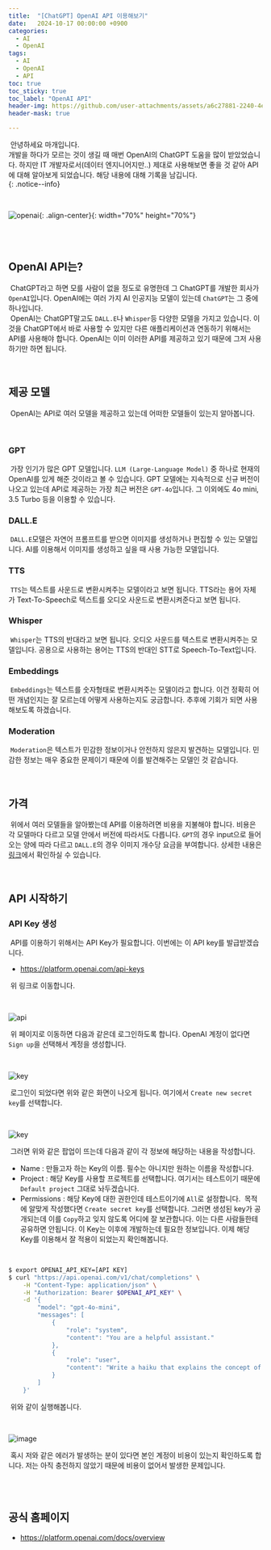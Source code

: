 ```yaml
---
title:  "[ChatGPT] OpenAI API 이용해보기"
date:   2024-10-17 00:00:00 +0900
categories:
  - AI
  - OpenAI
tags:
  - AI
  - OpenAI
  - API
toc: true
toc_sticky: true
toc_label: "OpenAI API"
header-img: https://github.com/user-attachments/assets/a6c27881-2240-4e24-96f5-a04ec1ff1700
header-mask: true

---
```


&nbsp;안녕하세요 마개입니다.  
개발을 하다가 모르는 것이 생길 때 매번 OpenAI의 ChatGPT 도움을 많이 받았었습니다. 하지만 IT 개발자로서(데이터 엔지니어지만..) 제대로 사용해보면 좋을 것 같아 API에 대해 알아보게 되었습니다. 해당 내용에 대해 기록을 남깁니다.   
{: .notice--info}

<br>

![openai](https://github.com/user-attachments/assets/a6c27881-2240-4e24-96f5-a04ec1ff1700){: .align-center}{: width="70%" height="70%"} 

<br><br>

## OpenAI API는?
&nbsp;ChatGPT라고 하면 모를 사람이 없을 정도로 유명한데 그 ChatGPT를 개발한 회사가 `OpenAI`입니다. OpenAI에는 여러 가지 AI 인공지능 모델이 있는데 `ChatGPT`는 그 중에 하나입니다.  
&nbsp;OpenAI는 ChatGPT말고도 `DALL.E`나 `Whisper`등 다양한 모델을 가지고 있습니다. 이것을 ChatGPT에서 바로 사용할 수 있지만 다른 애플리케이션과 연동하기 위해서는 API를 사용해야 합니다. OpenAI는 이미 이러한 API를 제공하고 있기 때문에 그저 사용하기만 하면 됩니다.

<br>

## 제공 모델
&nbsp;OpenAI는 API로 여러 모델을 제공하고 있는데 어떠한 모델들이 있는지 알아봅니다.

<br>

### GPT
&nbsp;가장 인기가 많은 GPT 모델입니다. `LLM (Large-Language Model)` 중 하나로 현재의 OpenAI를 있게 해준 것이라고 볼 수 있습니다. GPT 모델에는 지속적으로 신규 버전이 나오고 있는데 API로 제공하는 가장 최근 버전은 `GPT-4o`입니다. 그 이외에도 4o mini, 3.5 Turbo 등을 이용할 수 있습니다.

### DALL.E
&nbsp;`DALL.E`모델은 자연어 프롬프트를 받으면 이미지를 생성하거나 편집할 수 있는 모델입니다. AI를 이용해서 이미지를 생성하고 싶을 때 사용 가능한 모델입니다.

### TTS
&nbsp;`TTS`는 텍스트를 사운드로 변환시켜주는 모델이라고 보면 됩니다. TTS라는 용어 자체가 Text-To-Speech로 텍스트를 오디오 사운드로 변환시켜준다고 보면 됩니다.

### Whisper
&nbsp;`Whisper`는 TTS의 반대라고 보면 됩니다. 오디오 사운드를 텍스트로 변환시켜주는 모델입니다. 공용으로 사용하는 용어는 TTS의 반대인 STT로 Speech-To-Text입니다.

### Embeddings
&nbsp;`Embeddings`는 텍스트를 숫자형태로 변환시켜주는 모델이라고 합니다. 이건 정확히 어떤 개념인지는 잘 모르는데 어떻게 사용하는지도 궁금합니다. 추후에 기회가 되면 사용해보도록 하겠습니다.

### Moderation
&nbsp;`Moderation`은 텍스트가 민감한 정보이거나 안전하지 않은지 발견하는 모델입니다. 민감한 정보는 매우 중요한 문제이기 때문에 이를 발견해주는 모델인 것 같습니다.

<br>

## 가격
&nbsp;위에서 여러 모델들을 알아봤는데 API를 이용하려면 비용을 지불해야 합니다. 비용은 각 모델마다 다르고 모델 안에서 버전에 따라서도 다릅니다. `GPT`의 경우 input으로 들어오는 양에 따라 다르고 `DALL.E`의 경우 이미지 개수당 요금을 부여합니다. 상세한 내용은 <a href="https://openai.com/api/pricing">링크</a>에서 확인하실 수 있습니다.

<br>

## API 시작하기
### API Key 생성
&nbsp;API를 이용하기 위해서는 API Key가 필요합니다. 이번에는 이 API key를 발급받겠습니다.  

* <a href="https://platform.openai.com/api-keys">https://platform.openai.com/api-keys</a>

&nbsp;위 링크로 이동합니다.  

<br>

![api](https://github.com/user-attachments/assets/9fd16268-5716-4c64-8ae5-054eea317300)

&nbsp;위 페이지로 이동하면 다음과 같은데 로그인하도록 합니다. OpenAI 계정이 없다면 `Sign up`을 선택해서 계정을 생성합니다.  

<br>

![key](https://github.com/user-attachments/assets/474dfe6e-8d8b-46b8-86ce-59d78e95bd2f)

&nbsp;로그인이 되었다면 위와 같은 화면이 나오게 됩니다. 여기에서 `Create new secret key`를 선택합니다.

<br>

![key](https://github.com/user-attachments/assets/585e5f6d-f464-416c-b092-dee0c972b4b2)

&nbsp;그러면 위와 같은 팝업이 뜨는데 다음과 같이 각 정보에 해당하는 내용을 작성합니다.
* Name : 만들고자 하는 Key의 이름. 필수는 아니지만 원하는 이름을 작성합니다.
* Project : 해당 Key를 사용할 프로젝트를 선택합니다. 여기서는 테스트이기 때문에 `Default project` 그대로 놔두겠습니다.
* Permissions : 해당 Key에 대한 권한인데 테스트이기에 `All`로 설정합니다.
&nbsp;목적에 알맞게 작성했다면 `Create secret key`를 선택합니다. 그러면 생성된 key가 공개되는데 이를 `Copy`하고 잊지 않도록 어디에 잘 보관합니다. 이는 다른 사람들한테 공유하면 안됩니다. 이 Key는 이후에 개발하는데 필요한 정보입니다. 이제 해당 Key를 이용해서 잘 적용이 되었는지 확인해봅니다.

<br>

```sh
$ export OPENAI_API_KEY=[API KEY]
$ curl "https://api.openai.com/v1/chat/completions" \
    -H "Content-Type: application/json" \
    -H "Authorization: Bearer $OPENAI_API_KEY" \
    -d '{
        "model": "gpt-4o-mini",
        "messages": [
            {
                "role": "system",
                "content": "You are a helpful assistant."
            },
            {
                "role": "user",
                "content": "Write a haiku that explains the concept of recursion."
            }
        ]
    }'
```

&nbsp;위와 같이 실행해봅니다.

<br>

![image](https://github.com/user-attachments/assets/89bb218a-0715-44d8-b453-df860c983240)

&nbsp;혹시 저와 같은 에러가 발생하는 분이 있다면 본인 계정이 비용이 있는지 확인하도록 합니다. 저는 아직 충전하지 않았기 때문에 비용이 없어서 발생한 문제입니다.

<br><br>

## 공식 홈페이지
* <a href="https://platform.openai.com/docs/overview">https://platform.openai.com/docs/overview</a>
